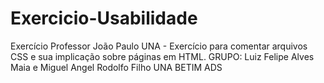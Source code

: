 # Exercicio-Usabilidade
Exercício Professor João Paulo UNA - Exercício para comentar arquivos CSS e sua implicação sobre páginas em HTML.
  GRUPO: Luiz Felipe Alves Maia e Miguel Angel Rodolfo Filho
  UNA BETIM ADS
